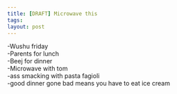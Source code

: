 ```yaml
---
title: [DRAFT] Microwave this
tags: 
layout: post
---
```

-Wushu friday<br />-Parents for lunch<br />-Beej for dinner<br />-Microwave with tom<br /> -ass smacking with pasta fagioli<br /> -good dinner gone bad means you have to eat ice cream
